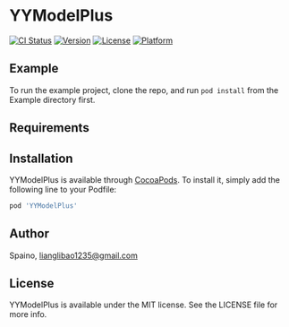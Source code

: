 # YYModelPlus

[![CI Status](https://img.shields.io/travis/Spaino/YYModelPlus.svg?style=flat)](https://travis-ci.org/Spaino/YYModelPlus)
[![Version](https://img.shields.io/cocoapods/v/YYModelPlus.svg?style=flat)](https://cocoapods.org/pods/YYModelPlus)
[![License](https://img.shields.io/cocoapods/l/YYModelPlus.svg?style=flat)](https://cocoapods.org/pods/YYModelPlus)
[![Platform](https://img.shields.io/cocoapods/p/YYModelPlus.svg?style=flat)](https://cocoapods.org/pods/YYModelPlus)

## Example

To run the example project, clone the repo, and run `pod install` from the Example directory first.

## Requirements

## Installation

YYModelPlus is available through [CocoaPods](https://cocoapods.org). To install
it, simply add the following line to your Podfile:

```ruby
pod 'YYModelPlus'
```

## Author

Spaino, lianglibao1235@gmail.com

## License

YYModelPlus is available under the MIT license. See the LICENSE file for more info.
